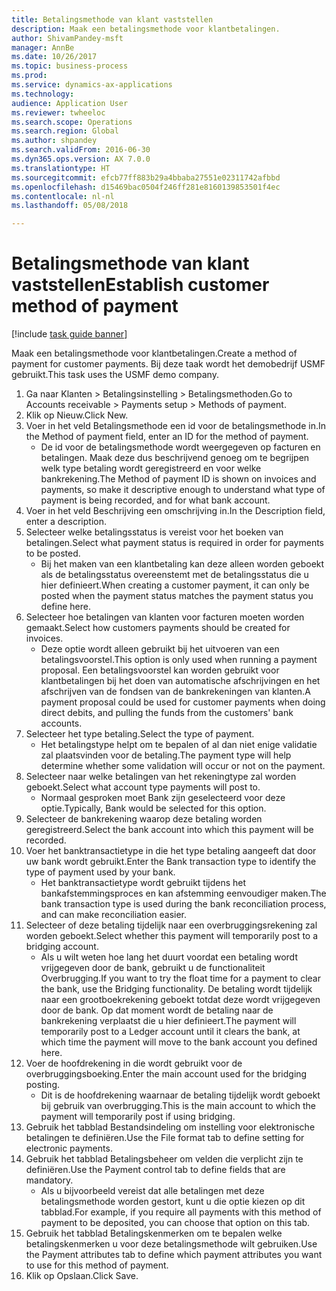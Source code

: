 ```yaml
--- 
title: Betalingsmethode van klant vaststellen
description: Maak een betalingsmethode voor klantbetalingen.
author: ShivamPandey-msft
manager: AnnBe
ms.date: 10/26/2017
ms.topic: business-process
ms.prod: 
ms.service: dynamics-ax-applications
ms.technology: 
audience: Application User
ms.reviewer: twheeloc
ms.search.scope: Operations
ms.search.region: Global
ms.author: shpandey
ms.search.validFrom: 2016-06-30
ms.dyn365.ops.version: AX 7.0.0
ms.translationtype: HT
ms.sourcegitcommit: efcb77ff883b29a4bbaba27551e02311742afbbd
ms.openlocfilehash: d15469bac0504f246ff281e8160139853501f4ec
ms.contentlocale: nl-nl
ms.lasthandoff: 05/08/2018

---
```

# <a name="establish-customer-method-of-payment"></a><span data-ttu-id="555fb-103">Betalingsmethode van klant vaststellen</span><span class="sxs-lookup"><span data-stu-id="555fb-103">Establish customer method of payment</span></span>

[!include [task guide banner](../../includes/task-guide-banner.md)]

<span data-ttu-id="555fb-104">Maak een betalingsmethode voor klantbetalingen.</span><span class="sxs-lookup"><span data-stu-id="555fb-104">Create a method of payment for customer payments.</span></span> <span data-ttu-id="555fb-105">Bij deze taak wordt het demobedrijf USMF gebruikt.</span><span class="sxs-lookup"><span data-stu-id="555fb-105">This task uses the USMF demo company.</span></span>

1. <span data-ttu-id="555fb-106">Ga naar Klanten > Betalingsinstelling > Betalingsmethoden.</span><span class="sxs-lookup"><span data-stu-id="555fb-106">Go to Accounts receivable > Payments setup > Methods of payment.</span></span>
2. <span data-ttu-id="555fb-107">Klik op Nieuw.</span><span class="sxs-lookup"><span data-stu-id="555fb-107">Click New.</span></span>
3. <span data-ttu-id="555fb-108">Voer in het veld Betalingsmethode een id voor de betalingsmethode in.</span><span class="sxs-lookup"><span data-stu-id="555fb-108">In the Method of payment field, enter an ID for the method of payment.</span></span>
    * <span data-ttu-id="555fb-109">De id voor de betalingsmethode wordt weergegeven op facturen en betalingen. Maak deze dus beschrijvend genoeg om te begrijpen welk type betaling wordt geregistreerd en voor welke bankrekening.</span><span class="sxs-lookup"><span data-stu-id="555fb-109">The Method of payment ID is shown on invoices and payments, so make it descriptive enough to understand what type of payment is being recorded, and for what bank account.</span></span>  
4. <span data-ttu-id="555fb-110">Voer in het veld Beschrijving een omschrijving in.</span><span class="sxs-lookup"><span data-stu-id="555fb-110">In the Description field, enter a description.</span></span>
5. <span data-ttu-id="555fb-111">Selecteer welke betalingsstatus is vereist voor het boeken van betalingen.</span><span class="sxs-lookup"><span data-stu-id="555fb-111">Select what payment status is required in order for payments to be posted.</span></span>
    * <span data-ttu-id="555fb-112">Bij het maken van een klantbetaling kan deze alleen worden geboekt als de betalingsstatus overeenstemt met de betalingsstatus die u hier definieert.</span><span class="sxs-lookup"><span data-stu-id="555fb-112">When creating a customer payment, it can only be posted when the payment status matches the payment status you define here.</span></span>  
6. <span data-ttu-id="555fb-113">Selecteer hoe betalingen van klanten voor facturen moeten worden gemaakt.</span><span class="sxs-lookup"><span data-stu-id="555fb-113">Select how customers payments should be created for invoices.</span></span>
    * <span data-ttu-id="555fb-114">Deze optie wordt alleen gebruikt bij het uitvoeren van een betalingsvoorstel.</span><span class="sxs-lookup"><span data-stu-id="555fb-114">This option is only used when running a payment proposal.</span></span> <span data-ttu-id="555fb-115">Een betalingsvoorstel kan worden gebruikt voor klantbetalingen bij het doen van automatische afschrijvingen en het afschrijven van de fondsen van de bankrekeningen van klanten.</span><span class="sxs-lookup"><span data-stu-id="555fb-115">A payment proposal could be used for customer payments when doing direct debits, and pulling the funds from the customers' bank accounts.</span></span>  
7. <span data-ttu-id="555fb-116">Selecteer het type betaling.</span><span class="sxs-lookup"><span data-stu-id="555fb-116">Select the type of payment.</span></span>
    * <span data-ttu-id="555fb-117">Het betalingstype helpt om te bepalen of al dan niet enige validatie zal plaatsvinden voor de betaling.</span><span class="sxs-lookup"><span data-stu-id="555fb-117">The payment type will help determine whether some validation will occur or not on the payment.</span></span>  
8. <span data-ttu-id="555fb-118">Selecteer naar welke betalingen van het rekeningtype zal worden geboekt.</span><span class="sxs-lookup"><span data-stu-id="555fb-118">Select what account type payments will post to.</span></span>
    * <span data-ttu-id="555fb-119">Normaal gesproken moet Bank zijn geselecteerd voor deze optie.</span><span class="sxs-lookup"><span data-stu-id="555fb-119">Typically, Bank would be selected for this option.</span></span>  
9. <span data-ttu-id="555fb-120">Selecteer de bankrekening waarop deze betaling worden geregistreerd.</span><span class="sxs-lookup"><span data-stu-id="555fb-120">Select the bank account into which this payment will be recorded.</span></span>
10. <span data-ttu-id="555fb-121">Voer het banktransactietype in die het type betaling aangeeft dat door uw bank wordt gebruikt.</span><span class="sxs-lookup"><span data-stu-id="555fb-121">Enter the Bank transaction type to identify the type of payment used by your bank.</span></span>
    * <span data-ttu-id="555fb-122">Het banktransactietype wordt gebruikt tijdens het bankafstemmingsproces en kan afstemming eenvoudiger maken.</span><span class="sxs-lookup"><span data-stu-id="555fb-122">The bank transaction type is used during the bank reconciliation process, and can make reconciliation easier.</span></span>  
11. <span data-ttu-id="555fb-123">Selecteer of deze betaling tijdelijk naar een overbruggingsrekening zal worden geboekt.</span><span class="sxs-lookup"><span data-stu-id="555fb-123">Select whether this payment will temporarily post to a bridging account.</span></span>
    * <span data-ttu-id="555fb-124">Als u wilt weten hoe lang het duurt voordat een betaling wordt vrijgegeven door de bank, gebruikt u de functionaliteit Overbrugging.</span><span class="sxs-lookup"><span data-stu-id="555fb-124">If you want to try the float time for a payment to clear the bank, use the Bridging functionality.</span></span> <span data-ttu-id="555fb-125">De betaling wordt tijdelijk naar een grootboekrekening geboekt totdat deze wordt vrijgegeven door de bank. Op dat moment wordt de betaling naar de bankrekening verplaatst die u hier definieert.</span><span class="sxs-lookup"><span data-stu-id="555fb-125">The payment will temporarily post to a Ledger account until it clears the bank, at which time the payment will move to the bank account you defined here.</span></span>  
12. <span data-ttu-id="555fb-126">Voer de hoofdrekening in die wordt gebruikt voor de overbruggingsboeking.</span><span class="sxs-lookup"><span data-stu-id="555fb-126">Enter the main account used for the bridging posting.</span></span>
    * <span data-ttu-id="555fb-127">Dit is de hoofdrekening waarnaar de betaling tijdelijk wordt geboekt bij gebruik van overbrugging.</span><span class="sxs-lookup"><span data-stu-id="555fb-127">This is the main account to which the payment will temporarily post if using bridging.</span></span>  
13. <span data-ttu-id="555fb-128">Gebruik het tabblad Bestandsindeling om instelling voor elektronische betalingen te definiëren.</span><span class="sxs-lookup"><span data-stu-id="555fb-128">Use the File format tab to define setting for electronic payments.</span></span>
14. <span data-ttu-id="555fb-129">Gebruik het tabblad Betalingsbeheer om velden die verplicht zijn te definiëren.</span><span class="sxs-lookup"><span data-stu-id="555fb-129">Use the Payment control tab to define fields that are mandatory.</span></span>
    * <span data-ttu-id="555fb-130">Als u bijvoorbeeld vereist dat alle betalingen met deze betalingsmethode worden gestort, kunt u die optie kiezen op dit tabblad.</span><span class="sxs-lookup"><span data-stu-id="555fb-130">For example, if you require all payments with this method of payment to be deposited, you can choose that option on this tab.</span></span>  
15. <span data-ttu-id="555fb-131">Gebruik het tabblad Betalingskenmerken om te bepalen welke betalingskenmerken u voor deze betalingsmethode wilt gebruiken.</span><span class="sxs-lookup"><span data-stu-id="555fb-131">Use the Payment attributes tab to define which payment attributes you want to use for this method of payment.</span></span>
16. <span data-ttu-id="555fb-132">Klik op Opslaan.</span><span class="sxs-lookup"><span data-stu-id="555fb-132">Click Save.</span></span>



